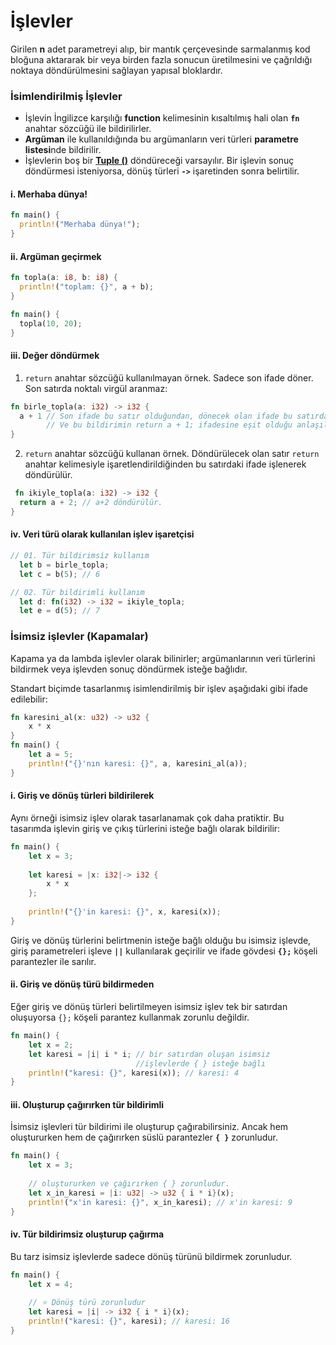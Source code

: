 # İşlevler
Girilen **n** adet parametreyi alıp, bir mantık çerçevesinde sarmalanmış kod bloğuna aktararak bir veya birden fazla sonucun üretilmesini ve çağrıldığı noktaya döndürülmesini sağlayan yapısal bloklardır.

### İsimlendirilmiş İşlevler
- İşlevin İngilizce karşılığı **function** kelimesinin kısaltılmış hali olan **`fn`** anahtar sözcüğü ile bildirilirler.
- **Argüman** ile kullanıldığında bu argümanların veri türleri **parametre listesi**nde bildirilir.
- İşlevlerin boş bir **[Tuple ()](https://github.com/rust-lang-tr/dokuman/blob/master/rust-programlama-diline-giris/ilk-adim/ilkeller.md#viii-%C3%A7okuzlular)** döndüreceği varsayılır. Bir işlevin sonuç döndürmesi isteniyorsa, dönüş türleri **`->`** işaretinden sonra belirtilir.

#### i. Merhaba dünya!

```Rust
fn main() { 
  println!("Merhaba dünya!"); 
}
````

#### ii. Argüman geçirmek

```Rust
fn topla(a: i8, b: i8) { 
  println!("toplam: {}", a + b); 
}

fn main() {
  topla(10, 20);
}
````

#### iii. Değer döndürmek
01. `return` anahtar sözcüğü kullanılmayan örnek. Sadece son ifade döner. Son satırda noktalı virgül aranmaz:
```Rust
fn birle_topla(a: i32) -> i32 { 
  a + 1	// Son ifade bu satır olduğundan, dönecek olan ifade bu satırdadır.  
        // Ve bu bildirimin return a + 1; ifadesine eşit olduğu anlaşılır. 
} 
````
02. `return` anahtar sözcüğü kullanan örnek. Döndürülecek olan satır `return` anahtar kelimesiyle işaretlendirildiğinden bu satırdaki ifade işlenerek döndürülür.
```Rust
 fn ikiyle_topla(a: i32) -> i32 { 
  return a + 2; // a+2 döndürülür. 
}
````

#### iv. Veri türü olarak kullanılan işlev işaretçisi

```Rust
// 01. Tür bildirimsiz kullanım 
  let b = birle_topla; 
  let c = b(5); // 6 

// 02. Tür bildirimli kullanım 
  let d: fn(i32) -> i32 = ikiyle_topla; 
  let e = d(5); // 7
````

### İsimsiz işlevler (Kapamalar)
Kapama ya da lambda işlevler olarak bilinirler; argümanlarının veri türlerini bildirmek veya işlevden sonuç döndürmek isteğe bağlıdır.

Standart biçimde tasarlanmış isimlendirilmiş bir işlev aşağıdaki gibi ifade edilebilir:

```Rust
fn karesini_al(x: u32) -> u32 {
    x * x
}
fn main() {
    let a = 5;
    println!("{}'nın karesi: {}", a, karesini_al(a));  
} 
````

#### i. Giriş ve dönüş türleri bildirilerek 
Aynı örneği isimsiz işlev olarak tasarlanamak çok daha pratiktir. Bu tasarımda işlevin giriş ve çıkış türlerini isteğe bağlı olarak bildirilir:

```Rust
fn main() {
    let x = 3;
    
    let karesi = |x: i32|-> i32 {
        x * x
    };
    
    println!("{}'in karesi: {}", x, karesi(x));
}
````
Giriş ve dönüş türlerini belirtmenin isteğe bağlı olduğu bu isimsiz işlevde, giriş parametreleri işleve **`||`** kullanılarak geçirilir ve ifade gövdesi **`{};`** köşeli parantezler ile sarılır.

#### ii. Giriş ve dönüş türü bildirmeden 
Eğer giriş ve dönüş türleri belirtilmeyen isimsiz işlev tek bir satırdan oluşuyorsa `{};` köşeli parantez kullanmak zorunlu değildir.

```Rust
fn main() {
    let x = 2;
    let karesi = |i| i * i; // bir satırdan oluşan isimsiz 
                            //işlevlerde { } isteğe bağlı
    println!("karesi: {}", karesi(x)); // karesi: 4
}
````

#### iii. Oluşturup çağırırken tür bildirimli
İsimsiz işlevleri tür bildirimi ile oluşturup çağırabilirsiniz. Ancak hem oluştururken hem de çağırırken süslü parantezler **`{ }`** zorunludur. 

```Rust
fn main() {
    let x = 3;
    
    // oluştururken ve çağırırken { } zorunludur.
    let x_in_karesi = |i: u32| -> u32 { i * i}(x);
    println!("x'in karesi: {}", x_in_karesi); // x'in karesi: 9
}
````

#### iv. Tür bildirimsiz oluşturup çağırma
Bu tarz isimsiz işlevlerde sadece dönüş türünü bildirmek zorunludur.

```Rust
fn main() {
    let x = 4;
    
    // ⭐️ Dönüş türü zorunludur
    let karesi = |i| -> i32 { i * i}(x); 
    println!("karesi: {}", karesi); // karesi: 16
}
````
